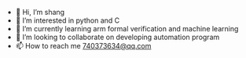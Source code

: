 - 👋 Hi, I’m shang
- 👀 I’m interested in python and C
- 🌱 I’m currently learning arm formal verification and machine learning
- 💞️ I’m looking to collaborate on developing automation program
- 📫 How to reach me 740373634@qq.com

<!---
yige97/yige97 is a ✨ special ✨ repository because its `README.md` (this file) appears on your GitHub profile.
You can click the Preview link to take a look at your changes.
--->

